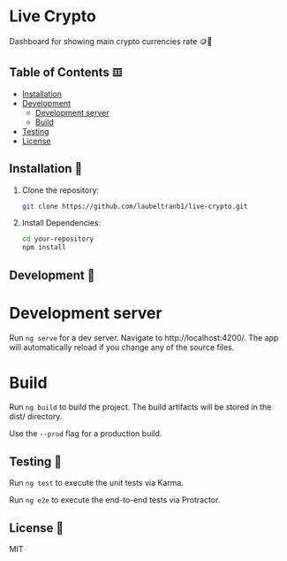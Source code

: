 # Live Crypto

Dashboard for showing main crypto currencies rate 🪙💸

## Table of Contents 𝌞

- [Installation](#installation)
- [Development](#development)
  - [Development server](#development-server)
  - [Build](#build)
- [Testing](#testing)
- [License](#license)

## Installation 💾

1. Clone the repository:

   ```sh
   git clone https://github.com/laubeltranb1/live-crypto.git
   ```

2. Install Dependencies:
   ```sh
   cd your-repository
   npm install
   ```

## Development 📘

# Development server

Run `ng serve` for a dev server. Navigate to http://localhost:4200/. The app will automatically reload if you change any of the source files.

# Build

Run `ng build` to build the project. The build artifacts will be stored in the dist/ directory.

Use the `--prod` flag for a production build.

## Testing 🧪

Run `ng test` to execute the unit tests via Karma.

Run `ng e2e` to execute the end-to-end tests via Protractor.

## License 🪪

MIT
